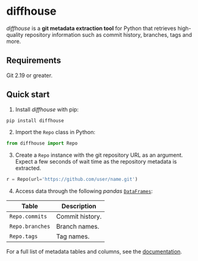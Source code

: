 # diffhouse

*diffhouse* is a **git metadata extraction tool** for Python that retrieves high-quality repository information such as commit history, branches, tags and more.

## Requirements

Git 2.19 or greater.

## Quick start

1. Install *diffhouse* with pip:

```bash
pip install diffhouse
```

2. Import the `Repo` class in Python:

```python
from diffhouse import Repo
```

3. Create a `Repo` instance with the git repository URL as an argument. Expect a few seconds of wait time as the repository metadata is extracted.

```python
r = Repo(url='https://github.com/user/name.git')
```

4. Access data through the following *pandas* [`DataFrames`](https://pandas.pydata.org/docs/reference/api/pandas.DataFrame.html):

| Table | Description |
| --- | --- |
| `Repo.commits` | Commit history. |
| `Repo.branches` | Branch names. |
| `Repo.tags` | Tag names. |

For a full list of metadata tables and columns, see the [documentation](https://vupdivup.github.io/diffhouse/).
